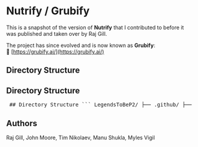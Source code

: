 # Nutrify / Grubify

This is a snapshot of the version of **Nutrify** that I contributed to before it was published and taken over by Raj Gill.

The project has since evolved and is now known as **Grubify**:  
🔗 [https://grubify.ai/](https://grubify.ai/)

## Directory Structure



## Directory Structure


<pre> ## Directory Structure ``` LegendsToBeP2/ ├── .github/ ├── backend/ │ ├── app.py │ ├── cart_handler.py │ ├── cors_test.py │ ├── item_search.py │ ├── recipe_handler.py │ ├── requirements.txt │ ├── store_handler.py │ ├── test_openai.py │ ├── test_store_handler.py │ └── user.py ├── database/ │ ├── data.py │ └── test.py ├── docs/ │ ├── ProjectEvaluation.md │ ├── ProjectPlan.md │ ├── ProjectProposal.md │ ├── ScrumNotes.md │ └── SRS.md ├── frontend/ │ ├── .venv/ │ ├── node_modules/ │ ├── public/ │ └── src/ ├── .gitignore ├── LICENSE ├── README.md ``` </pre>


## Authors
Raj Gill, John Moore, Tim Nikolaev, Manu Shukla, Myles Vigil

